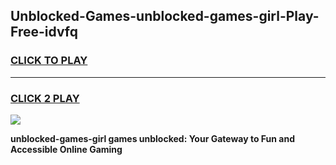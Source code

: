 
## Unblocked-Games-unblocked-games-girl-Play-Free-idvfq
<h3>
<a href="https://premium76.site?title=unblocked-games-girl&ref=19M">CLICK TO PLAY</a></h3>
<hr>

<h3>
<a href="https://premium76.site?title=unblocked-games-girl&ref=19M">CLICK 2 PLAY</a>
  
</h3>

<a href="https://premium76.site?title=unblocked-games-girl&ref=19M"><img src="https://clearcache.store/games.png"></a>


**unblocked-games-girl games unblocked: Your Gateway to Fun and Accessible Online Gaming**
